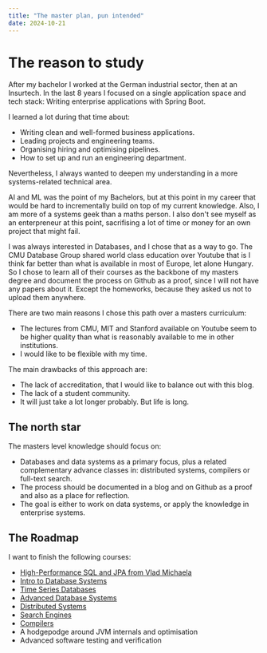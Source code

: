 ```yaml
---
title: "The master plan, pun intended"
date: 2024-10-21
---
```

# The reason to study

After my bachelor I worked at the German industrial sector, then at an Insurtech. In the last 8 years I focused on a single application space and tech stack: 
Writing enterprise applications with Spring Boot. 

I learned a lot during that time about:
* Writing clean and well-formed business applications.
* Leading projects and engineering teams.
* Organising hiring and optimising pipelines.
* How to set up and run an engineering department. 

Nevertheless, I always wanted to deepen my understanding in a more systems-related technical area.

AI and ML was the point of my Bachelors, but at this point in my career that would be hard to incrementally build on top of my current knowledge. Also, I am more of a systems geek than a maths person. I also don't see myself as an enterpreneur at this point, sacrifising a lot of time or money for an own project that might fail. 

I was always interested in Databases, and I chose that as a way to go. The CMU Database Group shared world class education over Youtube that is I think far better than what is available in most of Europe, let alone Hungary. So I chose to learn all of their courses as the backbone of my masters degree and document the process on Github as a proof, since I will not have any papers about it. Except the homeworks, because they asked us not to upload them anywhere.

There are two main reasons I chose this path over a masters curriculum:
* The lectures from CMU, MIT and Stanford available on Youtube seem to be higher quality than what is reasonably available to me in other institutions. 
* I would like to be flexible with my time.

The main drawbacks of this approach are:
* The lack of accreditation, that I would like to balance out with this blog.
* The lack of a student community.
* It will just take a lot longer probably. But life is long.


## The north star

The masters level knowledge should focus on:
* Databases and data systems as a primary focus, plus a related complementary advance classes in: distributed systems, compilers or full-text search.
* The process should be documented in a blog and on Github as a proof and also as a place for reflection.
* The goal is either to work on data systems, or apply the knowledge in enterprise systems.

## The Roadmap
I want to finish the following courses:
* [High-Performance SQL and JPA from Vlad Michaela]()
* [Intro to Database Systems](https://www.youtube.com/watch?v=otE2WvX3XdQ&list=PLSE8ODhjZXjYDBpQnSymaectKjxCy6BYq&ab_channel=CMUDatabaseGroup)
* [Time Series Databases](https://www.youtube.com/watch?v=2SUBRE6wGiA&list=PLSE8ODhjZXjY0GMWN4X8FIkYNfiu8_Wl9&ab_channel=CMUDatabaseGroup)
* [Advanced Database Systems](https://www.youtube.com/watch?v=NLycrsJ1jI8&list=PLSE8ODhjZXjYa_zX-KeMJui7pcN1rIaIJ&ab_channel=CMUDatabaseGroup)
* [Distributed Systems](https://www.youtube.com/watch?v=cQP8WApzIQQ&list=PLrw6a1wE39_tb2fErI4-WkMbsvGQk9_UB&ab_channel=MIT6.824%3ADistributedSystems)
* [Search Engines](https://www.coursera.org/learn/text-retrieval)
* [Compilers](https://www.youtube.com/watch?v=9p_s457RSQE&list=PLTsf9UeqkRebOYdw4uqSN0ugRShSmHrzH&ab_channel=HaiboYan)
* A hodgepodge around JVM internals and optimisation
* Advanced software testing and verification

